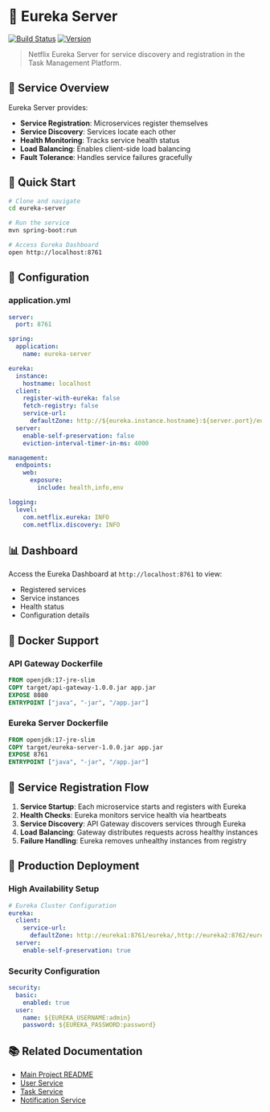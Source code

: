 

# 🎯 Eureka Server

[![Build Status](https://img.shields.io/badge/build-passing-brightgreen.svg)]()
[![Version](https://img.shields.io/badge/version-1.0.0-blue.svg)]()

> Netflix Eureka Server for service discovery and registration in the Task Management Platform.

## 🎯 Service Overview

Eureka Server provides:
- **Service Registration**: Microservices register themselves
- **Service Discovery**: Services locate each other
- **Health Monitoring**: Tracks service health status
- **Load Balancing**: Enables client-side load balancing
- **Fault Tolerance**: Handles service failures gracefully

## 🚀 Quick Start

```bash
# Clone and navigate
cd eureka-server

# Run the service
mvn spring-boot:run

# Access Eureka Dashboard
open http://localhost:8761
```

## 🔧 Configuration

### application.yml

```yaml
server:
  port: 8761

spring:
  application:
    name: eureka-server

eureka:
  instance:
    hostname: localhost
  client:
    register-with-eureka: false
    fetch-registry: false
    service-url:
      defaultZone: http://${eureka.instance.hostname}:${server.port}/eureka/
  server:
    enable-self-preservation: false
    eviction-interval-timer-in-ms: 4000

management:
  endpoints:
    web:
      exposure:
        include: health,info,env

logging:
  level:
    com.netflix.eureka: INFO
    com.netflix.discovery: INFO
```

## 📊 Dashboard

Access the Eureka Dashboard at `http://localhost:8761` to view:
- Registered services
- Service instances
- Health status
- Configuration details

## 🐳 Docker Support

### API Gateway Dockerfile
```dockerfile
FROM openjdk:17-jre-slim
COPY target/api-gateway-1.0.0.jar app.jar
EXPOSE 8080
ENTRYPOINT ["java", "-jar", "/app.jar"]
```

### Eureka Server Dockerfile
```dockerfile
FROM openjdk:17-jre-slim
COPY target/eureka-server-1.0.0.jar app.jar
EXPOSE 8761
ENTRYPOINT ["java", "-jar", "/app.jar"]
```

## 🔄 Service Registration Flow

1. **Service Startup**: Each microservice starts and registers with Eureka
2. **Health Checks**: Eureka monitors service health via heartbeats
3. **Service Discovery**: API Gateway discovers services through Eureka
4. **Load Balancing**: Gateway distributes requests across healthy instances
5. **Failure Handling**: Eureka removes unhealthy instances from registry

## 🚀 Production Deployment

### High Availability Setup

```yaml
# Eureka Cluster Configuration
eureka:
  client:
    service-url:
      defaultZone: http://eureka1:8761/eureka/,http://eureka2:8762/eureka/
  server:
    enable-self-preservation: true
```

### Security Configuration

```yaml
security:
  basic:
    enabled: true
  user:
    name: ${EUREKA_USERNAME:admin}
    password: ${EUREKA_PASSWORD:password}
```

## 📚 Related Documentation

- [Main Project README](../README.md)
- [User Service](../user-service/README.md)
- [Task Service](../task-service/README.md)
- [Notification Service](../notification-service/README.md)
